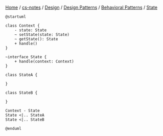 [Home](https://mengxianbin.github.io) /
[cs-notes](https://mengxianbin.github.io/cs-notes/content) /
[Design](https://mengxianbin.github.io/cs-notes/content/Design) /
[Design Patterns](https://mengxianbin.github.io/cs-notes/content/Design/Design%20Patterns) /
[Behavioral Patterns](https://mengxianbin.github.io/cs-notes/content/Design/Design%20Patterns/Behavioral%20Patterns) /
[State](https://mengxianbin.github.io/cs-notes/content/Design/Design%20Patterns/Behavioral%20Patterns/State)

```puml
@startuml

class Context {
    - state: State
    ~ setState(state: State)
    ~ getState(): State
    + handle()
}

~interface State {
    + handle(context: Context)
}

class StateA {

}

class StateB {

}

Context - State
State <|.. StateA
State <|.. StateB

@enduml
```